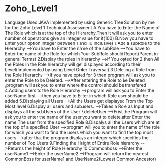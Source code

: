 # Zoho_Level1
Language Used:JAVA
implemented by using Generic Tree
Solution by me for the Zoho Level 1 Technical Assessment
A.You have to Enter the Name of The Role which is at the top of the Hierarchy.Then it  will ask you to enter number of operations give an integer value for it(100)
B.Now you have to Enter your option(integer between 1 and 10 inclusive)
1.Add a subRole to the Hierarchy
-->You have to Enter the name of the subRole 
-->You have to Enter the name of the Role for which Your SubRole should Report(Parent in general Terms)
2.Display the roles in hierarchy
-->if You opted for 2 then All the Roles in the Role hierarchy will get displayed according to their Level(Implemented by using Level Order Traversal)
3.Deleting a Role from the Role Hierarchy
-->If you have opted for 3 then program will ask you to enter the Role to be Deleted.
-->After entering the Role to be Deleted ,program will ask you to enter where the control should be transfered
4.Adding users to the Role Hierarchy
-->program will ask you to Enter the userName first
-->then you have to Enter in which Role user should be added
5.Displaying all Users
-->All the Users get displayed From the Top Most level
6.Display all users and subusers.
-->Takes a Role as Input and displays all the subUsers of the User
7.deleteUser
-->Frist the Program will ask you to enter the name of the user you want to delete.after Enter the name The user from the specified Role
8.Dispalys all the Users which are at the top of a specified User
-->program will you to enter the name of the role for which you want to find the users which you want to find the top most users
-->after that the program displays an integer which specifies the number of Top Users
9.Finding the Height of Entire Role hierarchy
-->Returns the height of Role Hierarchy
10.Commonboss
-->Enter the userName1
-->Enter the userName2
-->Program will return the nearest CommonBoss for userName1 and UserName2(Lowest Common Ancestor)

